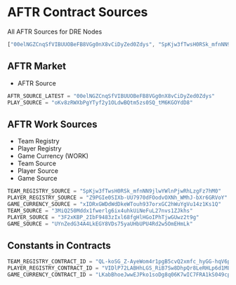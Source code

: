 # AFTR Contract Sources

All AFTR Sources for DRE Nodes
```javascript
["00elNGZCnqSfVIBUUOBeFB8VGg0nX8vCiDyZed0Zdys", "SpKjw3fTwsH0RSk_mfnNN9jlwYWlnPjwRhLzgFz7hM0", "Z9PGIe0SIXb-UU7970dFOodvOXNh_WMhJ-bXr6GRVoY", "xIDRxGWDdWdDkeWTouh937orxGC2hWuYgVu14z1Ks1Q", "3MiQ250Mddx1fwerlg6ix4uhkUiNeFuL27nvs1ZJkhs", "3F2xKBP_2IbF9483zIxl68fgHlHGoIPhTjwGUwz2t9g", "UYnZedG34A4LkEGY8VDs75yaUHbUPU4Rd2w5OmEHmLk", "oKv8zRWXbPgYTyf2y1OLdwBQtm5zs0SQ_tM6KGOYdD8"]
```

## AFTR Market
- AFTR Source
```javascript
AFTR_SOURCE_LATEST = "00elNGZCnqSfVIBUUOBeFB8VGg0nX8vCiDyZed0Zdys"
PLAY_SOURCE = "oKv8zRWXbPgYTyf2y1OLdwBQtm5zs0SQ_tM6KGOYdD8"
```

## AFTR Work Sources
- Team Registry
- Player Registry
- Game Currency (WORK)
- Team Source
- Player Source
- Game Source


```javascript
TEAM_REGISTRY_SOURCE = "SpKjw3fTwsH0RSk_mfnNN9jlwYWlnPjwRhLzgFz7hM0"
PLAYER_REGISTRY_SOURCE = "Z9PGIe0SIXb-UU7970dFOodvOXNh_WMhJ-bXr6GRVoY"
GAME_CURRENCY_SOURCE = "xIDRxGWDdWdDkeWTouh937orxGC2hWuYgVu14z1Ks1Q"
TEAM_SOURCE = "3MiQ250Mddx1fwerlg6ix4uhkUiNeFuL27nvs1ZJkhs"
PLAYER_SOURCE = "3F2xKBP_2IbF9483zIxl68fgHlHGoIPhTjwGUwz2t9g"
GAME_SOURCE = "UYnZedG34A4LkEGY8VDs75yaUHbUPU4Rd2w5OmEHmLk"
```


## Constants in Contracts
```javascript
TEAM_REGISTRY_CONTRACT_ID = "QL-koSG_Z-AyeWom4r1pgB5cvQ2xmfc_hyGG-hqV6p0"
PLAYER_REGISTRY_CONTRACT_ID = "VIDlP72LABHhLGS_RiB7Sw8DhpQr8LeRHLp6d1MLl2I"
GAME_CURRENCY_CONTRACT_ID = "LKabBhoeJwwEJPko1soDg8q06K7wIC7FRA1kS049cpU"
```